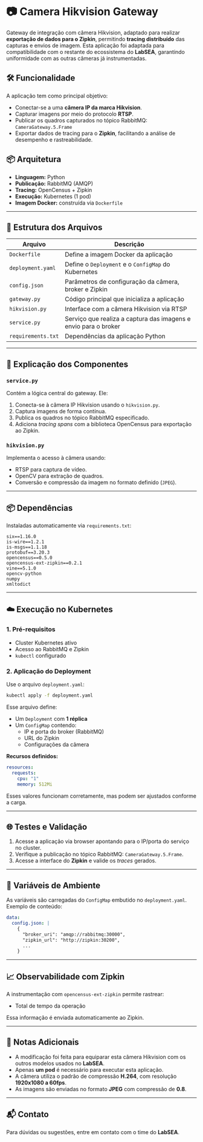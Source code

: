 # 📷 Camera Hikvision Gateway

Gateway de integração com câmera Hikvision, adaptado para realizar **exportação de dados para o Zipkin**, permitindo **tracing distribuído** das capturas e envios de imagem. Esta aplicação foi adaptada para compatibilidade com o restante do ecossistema do **LabSEA**, garantindo uniformidade com as outras câmeras já instrumentadas.

## 🛠 Funcionalidade

A aplicação tem como principal objetivo:

- Conectar-se a uma **câmera IP da marca Hikvision**.
- Capturar imagens por meio do protocolo **RTSP**.
- Publicar os quadros capturados no tópico RabbitMQ:  
  `CameraGateway.5.Frame`
- Exportar dados de tracing para o **Zipkin**, facilitando a análise de desempenho e rastreabilidade.

## 📦 Arquitetura

- **Linguagem:** Python
- **Publicação:** RabbitMQ (AMQP)
- **Tracing:** OpenCensus + Zipkin
- **Execução:** Kubernetes (1 pod)
- **Imagem Docker:** construída via `Dockerfile`

---

## 📁 Estrutura dos Arquivos

| Arquivo | Descrição |
|--------|-----------|
| `Dockerfile` | Define a imagem Docker da aplicação |
| `deployment.yaml` | Define o `Deployment` e o `ConfigMap` do Kubernetes |
| `config.json` | Parâmetros de configuração da câmera, broker e Zipkin |
| `gateway.py` | Código principal que inicializa a aplicação |
| `hikvision.py` | Interface com a câmera Hikvision via RTSP |
| `service.py` | Serviço que realiza a captura das imagens e envio para o broker |
| `requirements.txt` | Dependências da aplicação Python |

---

## 🧠 Explicação dos Componentes

### `service.py`
Contém a lógica central do gateway. Ele:

1. Conecta-se à câmera IP Hikvision usando o `hikvision.py`.
2. Captura imagens de forma contínua.
3. Publica os quadros no tópico RabbitMQ especificado.
4. Adiciona *tracing spans* com a biblioteca OpenCensus para exportação ao Zipkin.

### `hikvision.py`
Implementa o acesso à câmera usando:

- RTSP para captura de vídeo.
- OpenCV para extração de quadros.
- Conversão e compressão da imagem no formato definido (`JPEG`).

---

## 📦 Dependências

Instaladas automaticamente via `requirements.txt`:

```
six==1.16.0
is-wire==1.2.1
is-msgs==1.1.18
protobuf==3.20.3
opencensus==0.5.0
opencensus-ext-zipkin==0.2.1
vine==5.1.0
opencv-python
numpy
xmltodict
```

---

## ☁️ Execução no Kubernetes

### 1. Pré-requisitos

- Cluster Kubernetes ativo
- Acesso ao RabbitMQ e Zipkin
- `kubectl` configurado

### 2. Aplicação do Deployment

Use o arquivo `deployment.yaml`:

```bash
kubectl apply -f deployment.yaml
```

Esse arquivo define:

- Um `Deployment` com **1 réplica**
- Um `ConfigMap` contendo:
  - IP e porta do broker (RabbitMQ)
  - URL do Zipkin
  - Configurações da câmera

**Recursos definidos:**

```yaml
resources:
  requests:
    cpu: "1"
    memory: 512Mi
```

Esses valores funcionam corretamente, mas podem ser ajustados conforme a carga.

---

## 🌐 Testes e Validação

1. Acesse a aplicação via browser apontando para o IP/porta do serviço no cluster.
2. Verifique a publicação no tópico RabbitMQ: `CameraGateway.5.Frame`.
3. Acesse a interface do **Zipkin** e valide os *traces* gerados.

---

## 🔧 Variáveis de Ambiente

As variáveis são carregadas do `ConfigMap` embutido no `deployment.yaml`. Exemplo de conteúdo:

```yaml
data:
  config.json: |
    {
      "broker_uri": "amqp://rabbitmq:30000",
      "zipkin_url": "http://zipkin:30200",
      ...
    }
```

---

## 📈 Observabilidade com Zipkin

A instrumentação com `opencensus-ext-zipkin` permite rastrear:

- Total de tempo da operação

Essa informação é enviada automaticamente ao Zipkin.

---

## 📌 Notas Adicionais

- A modificação foi feita para equiparar esta câmera Hikvision com os outros modelos usados no **LabSEA**.
- Apenas **um pod** é necessário para executar esta aplicação.
- A câmera utiliza o padrão de compressão **H.264**, com resolução **1920x1080 a 60fps**.
- As imagens são enviadas no formato **JPEG** com compressão de **0.8**.

---

## 📬 Contato

Para dúvidas ou sugestões, entre em contato com o time do **LabSEA**.
